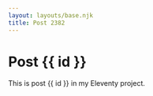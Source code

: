 ```yaml
---
layout: layouts/base.njk
title: Post 2382
---
```


# Post {{ id }}

This is post {{ id }} in my Eleventy project.
